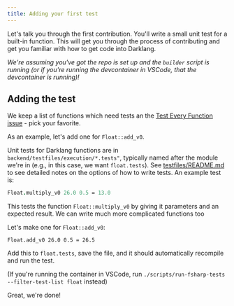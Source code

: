 ```yaml
---
title: Adding your first test
---
```


Let's talk you through the first contribution. You'll write a small unit test
for a built-in function. This will get you through the process of contributing
and get you familiar with how to get code into Darklang.

_We're assuming you've got the repo is set up and the `builder` script is
running (or if you're running the devcontainer in VSCode, that the devcontainer
is running)!_

## Adding the test

We keep a list of functions which need tests an the
[Test Every Function issue](https://github.com/darklang/dark/issues/3262) - pick
your favorite.

As an example, let's add one for `Float::add_v0`.

Unit tests for Darklang functions are in `backend/testfiles/execution/*.tests"`,
typically named after the module we're in (e.g., in this case, we want
`float.tests`). See
[testfiles/README.md](https://github.com/darklang/dark/tree/main/backend/testfiles/README.md)
to see detailed notes on the options of how to write tests. An example test is:

```fsharp
Float.multiply_v0 26.0 0.5 = 13.0
```

This tests the function `Float::multiply_v0` by giving it parameters and an
expected result. We can write much more complicated functions too

Let's make one for `Float::add_v0`:

`Float.add_v0 26.0 0.5 = 26.5`

Add this to `float.tests`, save the file, and it should automatically recompile
and run the test.

(If you're running the container in VSCode, run
`./scripts/run-fsharp-tests --filter-test-list float` instead)

Great, we're done!
